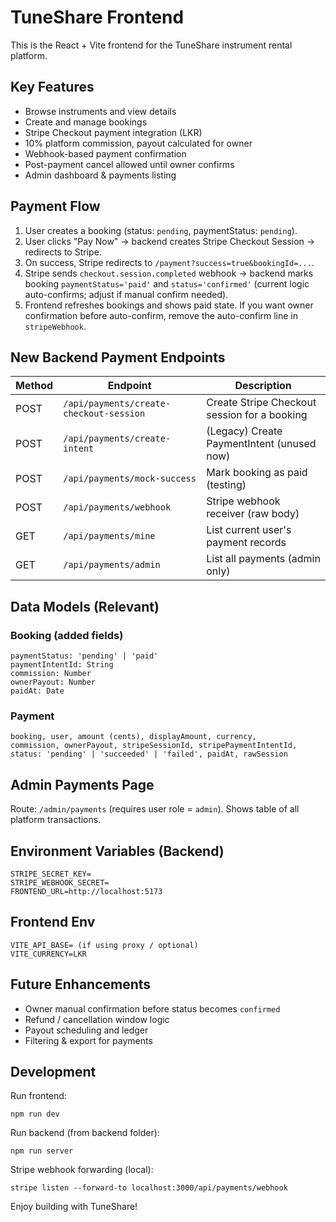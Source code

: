 # TuneShare Frontend

This is the React + Vite frontend for the TuneShare instrument rental platform.

## Key Features
- Browse instruments and view details
- Create and manage bookings
- Stripe Checkout payment integration (LKR)
- 10% platform commission, payout calculated for owner
- Webhook-based payment confirmation
- Post-payment cancel allowed until owner confirms
- Admin dashboard & payments listing

## Payment Flow
1. User creates a booking (status: `pending`, paymentStatus: `pending`).
2. User clicks "Pay Now" → backend creates Stripe Checkout Session → redirects to Stripe.
3. On success, Stripe redirects to `/payment?success=true&bookingId=...`.
4. Stripe sends `checkout.session.completed` webhook → backend marks booking `paymentStatus='paid'` and `status='confirmed'` (current logic auto-confirms; adjust if manual confirm needed).
5. Frontend refreshes bookings and shows paid state. If you want owner confirmation before auto-confirm, remove the auto-confirm line in `stripeWebhook`.

## New Backend Payment Endpoints
| Method | Endpoint | Description |
|--------|----------|-------------|
| POST | `/api/payments/create-checkout-session` | Create Stripe Checkout session for a booking |
| POST | `/api/payments/create-intent` | (Legacy) Create PaymentIntent (unused now) |
| POST | `/api/payments/mock-success` | Mark booking as paid (testing) |
| POST | `/api/payments/webhook` | Stripe webhook receiver (raw body) |
| GET | `/api/payments/mine` | List current user's payment records |
| GET | `/api/payments/admin` | List all payments (admin only) |

## Data Models (Relevant)
### Booking (added fields)
```
paymentStatus: 'pending' | 'paid'
paymentIntentId: String
commission: Number
ownerPayout: Number
paidAt: Date
```
### Payment
```
booking, user, amount (cents), displayAmount, currency,
commission, ownerPayout, stripeSessionId, stripePaymentIntentId,
status: 'pending' | 'succeeded' | 'failed', paidAt, rawSession
```

## Admin Payments Page
Route: `/admin/payments` (requires user role = `admin`).
Shows table of all platform transactions.

## Environment Variables (Backend)
```
STRIPE_SECRET_KEY=
STRIPE_WEBHOOK_SECRET=
FRONTEND_URL=http://localhost:5173
```

## Frontend Env
```
VITE_API_BASE= (if using proxy / optional)
VITE_CURRENCY=LKR
```

## Future Enhancements
- Owner manual confirmation before status becomes `confirmed`
- Refund / cancellation window logic
- Payout scheduling and ledger
- Filtering & export for payments

## Development
Run frontend:
```
npm run dev
```
Run backend (from backend folder):
```
npm run server
```

Stripe webhook forwarding (local):
```
stripe listen --forward-to localhost:3000/api/payments/webhook
```

Enjoy building with TuneShare!
